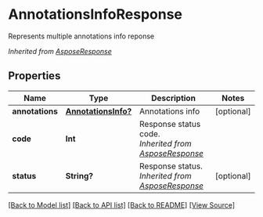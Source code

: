 ﻿# AnnotationsInfoResponse
Represents multiple annotations info reponse

*Inherited from [AsposeResponse](AsposeResponse.md)*
## Properties
Name | Type | Description | Notes
------------ | ------------- | ------------- | -------------
**annotations** | [**AnnotationsInfo?**](AnnotationsInfo.md) | Annotations info | [optional]
**code** | **Int** | Response status code.<br />*Inherited from [AsposeResponse](AsposeResponse.md)* | 
**status** | **String?** | Response status.<br />*Inherited from [AsposeResponse](AsposeResponse.md)* | [optional]

[[Back to Model list]](../README.md#documentation-for-models) [[Back to API list]](../README.md#documentation-for-api-endpoints) [[Back to README]](../README.md) [[View Source]](../AsposePdfCloud/Models/AnnotationsInfoResponse.swift)

